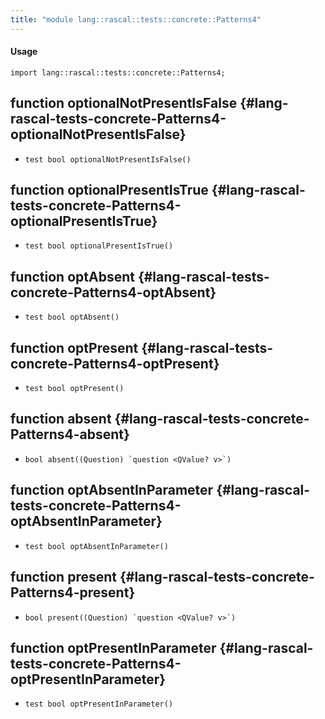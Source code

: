 ```yaml
---
title: "module lang::rascal::tests::concrete::Patterns4"
---
```


#### Usage

`import lang::rascal::tests::concrete::Patterns4;`

## function optionalNotPresentIsFalse {#lang-rascal-tests-concrete-Patterns4-optionalNotPresentIsFalse}

* ``test bool optionalNotPresentIsFalse()``

## function optionalPresentIsTrue {#lang-rascal-tests-concrete-Patterns4-optionalPresentIsTrue}

* ``test bool optionalPresentIsTrue()``

## function optAbsent {#lang-rascal-tests-concrete-Patterns4-optAbsent}

* ``test bool optAbsent()``

## function optPresent {#lang-rascal-tests-concrete-Patterns4-optPresent}

* ``test bool optPresent()``

## function absent {#lang-rascal-tests-concrete-Patterns4-absent}

* ``bool absent((Question) `question <QValue? v>`)``

## function optAbsentInParameter {#lang-rascal-tests-concrete-Patterns4-optAbsentInParameter}

* ``test bool optAbsentInParameter()``

## function present {#lang-rascal-tests-concrete-Patterns4-present}

* ``bool present((Question) `question <QValue? v>`)``

## function optPresentInParameter {#lang-rascal-tests-concrete-Patterns4-optPresentInParameter}

* ``test bool optPresentInParameter()``

